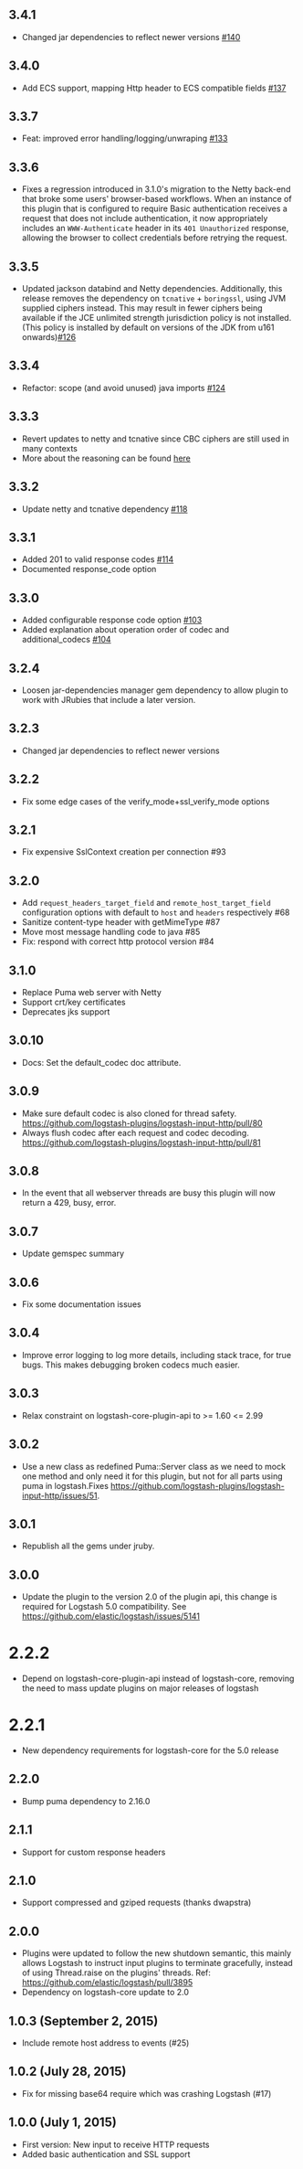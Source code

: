 ## 3.4.1
 - Changed jar dependencies to reflect newer versions [#140](https://github.com/logstash-plugins/logstash-input-http/pull/140)

## 3.4.0
 - Add ECS support, mapping Http header to ECS compatible fields [#137](https://github.com/logstash-plugins/logstash-input-http/pull/137)

## 3.3.7
 - Feat: improved error handling/logging/unwraping [#133](https://github.com/logstash-plugins/logstash-input-http/pull/133)
 
## 3.3.6
 - Fixes a regression introduced in 3.1.0's migration to the Netty back-end that broke some users'
   browser-based workflows. When an instance of this plugin that is configured to require Basic
   authentication receives a request that does not include authentication, it now appropriately
   includes an `WWW-Authenticate` header in its `401 Unauthorized` response, allowing the browser
   to collect credentials before retrying the request.

## 3.3.5
 - Updated jackson databind and Netty dependencies. Additionally, this release removes the dependency on `tcnative` +
   `boringssl`, using JVM supplied ciphers instead. This may result in fewer ciphers being available if the JCE
   unlimited strength jurisdiction policy is not installed. (This policy is installed by default on versions of the
   JDK from u161 onwards)[#126](https://github.com/logstash-plugins/logstash-input-http/pull/126)

## 3.3.4
 - Refactor: scope (and avoid unused) java imports [#124](https://github.com/logstash-plugins/logstash-input-http/pull/124)

## 3.3.3
 - Revert updates to netty and tcnative since CBC ciphers are still used in many contexts
 - More about the reasoning can be found [here](https://github.com/elastic/logstash/issues/11499#issuecomment-580333510)

## 3.3.2
 - Update netty and tcnative dependency [#118](https://github.com/logstash-plugins/logstash-input-http/issues/118)

## 3.3.1
 - Added 201 to valid response codes [#114](https://github.com/logstash-plugins/logstash-input-http/issues/114)
 - Documented response\_code option

## 3.3.0
 - Added configurable response code option [#103](https://github.com/logstash-plugins/logstash-input-http/pull/103)
 - Added explanation about operation order of codec and additional_codecs [#104](https://github.com/logstash-plugins/logstash-input-http/pull/104)

## 3.2.4
 - Loosen jar-dependencies manager gem dependency to allow plugin to work with JRubies that include a later version.

## 3.2.3
  - Changed jar dependencies to reflect newer versions

## 3.2.2
  - Fix some edge cases of the verify\_mode+ssl\_verify\_mode options

## 3.2.1
  - Fix expensive SslContext creation per connection #93

## 3.2.0
  - Add `request_headers_target_field` and `remote_host_target_field` configuration options with default to `host` and `headers` respectively #68
  - Sanitize content-type header with getMimeType #87
  - Move most message handling code to java #85
  - Fix: respond with correct http protocol version #84

## 3.1.0
  - Replace Puma web server with Netty
  - Support crt/key certificates
  - Deprecates jks support

## 3.0.10
  - Docs: Set the default_codec doc attribute.

## 3.0.9
  - Make sure default codec is also cloned for thread safety. https://github.com/logstash-plugins/logstash-input-http/pull/80
  - Always flush codec after each request and codec decoding. https://github.com/logstash-plugins/logstash-input-http/pull/81

## 3.0.8
  - In the event that all webserver threads are busy this plugin will now return a 429, busy, error.

## 3.0.7
  - Update gemspec summary

## 3.0.6
  - Fix some documentation issues

## 3.0.4
  - Improve error logging to log more details, including stack trace, for true bugs.
    This makes debugging broken codecs much easier.
## 3.0.3
  - Relax constraint on logstash-core-plugin-api to >= 1.60 <= 2.99
## 3.0.2
  - Use a new class as redefined Puma::Server class as we need to mock one method and only need it for this plugin, but not for all parts using puma in logstash.Fixes https://github.com/logstash-plugins/logstash-input-http/issues/51.
## 3.0.1
  - Republish all the gems under jruby.
## 3.0.0
  - Update the plugin to the version 2.0 of the plugin api, this change is required for Logstash 5.0 compatibility. See https://github.com/elastic/logstash/issues/5141
# 2.2.2
  - Depend on logstash-core-plugin-api instead of logstash-core, removing the need to mass update plugins on major releases of logstash
# 2.2.1
  - New dependency requirements for logstash-core for the 5.0 release
## 2.2.0
 - Bump puma dependency to 2.16.0

## 2.1.1
 - Support for custom response headers

## 2.1.0
 - Support compressed and gziped requests (thanks dwapstra)

## 2.0.0
 - Plugins were updated to follow the new shutdown semantic, this mainly allows Logstash to instruct input plugins to terminate gracefully,
   instead of using Thread.raise on the plugins' threads. Ref: https://github.com/elastic/logstash/pull/3895
 - Dependency on logstash-core update to 2.0

## 1.0.3 (September 2, 2015)
* Include remote host address to events (#25)

## 1.0.2 (July 28, 2015)
* Fix for missing base64 require which was crashing Logstash (#17)

## 1.0.0 (July 1, 2015)

* First version: New input to receive HTTP requests
* Added basic authentication and SSL support
